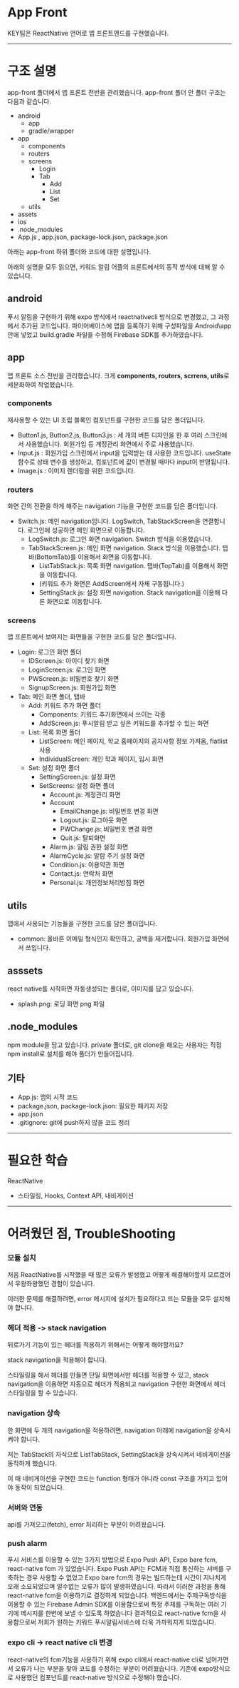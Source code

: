 # App Front

KEY팀은 ReactNative 언어로 앱 프론트엔드를 구현했습니다.

---

# 구조 설명

app-front 폴더에서 앱 프론트 전반을 관리했습니다. app-front 폴더 안 폴더 구조는 다음과 같습니다. 

* android
    * app
    * gradle/wrapper
* app
    * components
    * routers
    * screens
        * Login
        * Tab
            * Add
            * List
            * Set
    * utils
* assets
* ios
* .node_modules
* App.js , app.json, package-lock.json, package.json

아래는 app-front 하위 폴더와 코드에 대한 설명입니다.

아래의 설명을 모두 읽으면, 키워드 알림 어플의 프론트에서의 동작 방식에 대해 알 수 있습니다.  

## android

푸시 알림을 구현하기 위해 expo 방식에서 reactnativecli 방식으로 변경했고, 그 과정에서 추가된 코드입니다.
파이어베이스에 앱을 등록하기 위해 구성파일을 Android\app안에 넣었고 build.gradle 파일을 수정해 Firebase SDK를 추가하였습니다.

## app

앱 프론트 소스 전반을 관리했습니다. 크게 **components, routers, scrrens, utils**로 세분화하여 작업했습니다.


### components

재사용할 수 있는 UI 조립 블록인 컴포넌트를 구현한 코드를 담은 폴더입니다. 

* Button1.js, Button2.js, Button3.js : 세 개의 버튼 디자인을 한 후 여러 스크린에서 사용했습니다. 회원가입 등 계정관리 화면에서 주로 사용했습니다. 
* Input.js : 회원가입 스크린에서 input을 입력받는 데 사용한 코드입니다. useState 함수로 상태 변수를 생성하고, 컴포넌트에 값이 변경될 때마다 input이 반영됩니다. 
* Image.js : 이미지 렌더링을 위한 코드입니다. 

### routers

화면 간의 전환을 하게 해주는 navigation 기능을 구현한 코드를 담은 폴더입니다.

* Switch.js: 메인 navigation입니다. LogSwitch, TabStackScreen을 연결합니다. 로그인에 성공하면 메인 화면으로 이동합니다.
    * LogSwitch.js: 로그인 화면 navigation. Switch 방식을 이용했습니다.
    * TabStackScreen.js: 메인 화면 navigation. Stack 방식을 이용했습니다. 탭바(BottomTab)를 이용해서 화면을 이동합니다.
        * ListTabStack.js: 목록 화면 navigation. 탭바(TopTab)를 이용해서 화면을 이동합니다.
        * (키워드 추가 화면은 AddScreen에서 자체 구동됩니다.)
        * SettingStack.js: 설정 화면 navigation. Stack navigation을 이용해 다른 화면으로 이동합니다.


### screens

앱 프론트에서 보여지는 화면들을 구현한 코드를 담은 폴더입니다.

* Login: 로그인 화면 폴더
    * IDScreen.js: 아이디 찾기 화면
    * LoginScreen.js: 로그인 화면
    * PWScreen.js: 비밀번호 찾기 화면
    * SignupScreen.js: 회원가입 화면
* Tab: 메인 화면 폴더, 탭바
    * Add: 키워드 추가 화면 폴더
        * Components: 키워드 추가화면에서 쓰이는 각종 
        * AddScreen.js: 푸시알림 받고 싶은 키워드를 추가할 수 있는 화면
    * List: 목록 화면 폴더
        * ListScreen: 메인 페이지, 학교 홈페이지의 공지사항 정보 가져옴, flatlist 사용
        * IndividualScreen: 개인 학과 페이지, 임시 화면
    * Set: 설정 화면 폴더
        * SettingScreen.js: 설정 화면
        * SetScreens: 설정 화면 폴더
            * Account.js: 계정관리 화면
            * Account
                * EmailChange.js: 비밀번호 변경 화면
                * Logout.js: 로그아웃 화면
                * PWChange.js: 비밀번호 변경 화면
                * Quit.js: 탈퇴화면
            * Alarm.js: 알림 권한 설정 화면
            * AlarmCycle.js: 알람 주기 설정 화면
            * Condition.js: 이용약관 화면
            * Contact.js: 연락처 화면
            * Personal.js: 개인정보처리방침 화면
        
## utils
앱에서 사용되는 기능들을 구현한 코드를 담은 폴더입니다.

* common: 올바른 이메일 형식인지 확인하고, 공백을 제거합니다. 회원가입 화면에서 쓰입니다.

## asssets
react native를 시작하면 자동생성되는 폴더로, 이미지를 담고 있습니다.

* splash.png: 로딩 화면 png 파일


## .node_modules

npm module을 담고 있습니다. private 폴더로, git clone을 해오는 사용자는 직접 npm install로 설치를 해야 폴더가 만들어집니다.

## 기타

* App.js: 앱의 시작 코드
* package.json, package-lock.json: 필요한 패키지 저장
* app.json
* .gitignore: git에 push하지 않을 코드 정리

---

# 필요한 학습

ReactNative
* 스타일링, Hooks, Context API, 내비게이션


---

# 어려웠던 점, TroubleShooting

### 모듈 설치

처음 ReactNative를 시작했을 때 많은 오류가 발생했고 어떻게 해결해야할지 모르겠어서 우왕좌왕했던 경험이 있습니다. 

이러한 문제를 해결하려면, error 메시지에 설치가 필요하다고 뜨는 모듈을 모두 설치해야 합니다. 

### 헤더 적용 -> stack navigation 

뒤로가기 기능이 있는 헤더를 적용하기 위해서는 어떻게 해야할까요?

stack navigation을 적용해야 합니다.

스타일링을 해서 헤더를 만들면 단일 화면에서만 헤더를 적용할 수 있고, stack navigation을 이용하면 자동으로 헤더가 적용되고 navigation 구현한 화면에서 헤더 스타일링을 할 수 있습니다. 

### navigation 상속

한 화면에 두 개의 navigation을 적용하려면, navigation 아래에 navigation을 상속시켜야 합니다.

저는 TabStack의 자식으로 ListTabStack, SettingStack을 상속시켜서 네비게이션을 동작하게 했습니다. 

이 때 네비게이션을 구현한 코드는 function 형태가 아니라 const 구조를 가지고 있어야 동작이 되었습니다.

### 서버와 연동

api를 가져오고(fetch), error 처리하는 부분이 어려웠습니다.

### push alarm

푸시 서비스를 이용할 수 있는 3가지 방법으로 Expo Push API, Expo bare fcm, react-native fcm 가 있었습니다.
Expo Push API는 FCM과 직접 통신하는 서버를 구축하는 경우 사용할 수 없었고
Expo bare fcm의 경우는 빌드하는데 시간이 지나치게 오래 소요되었으며 알수없는 오류가 많이 발생하였습니다.
따라서 이러한 과정을 통해 react-native fcm을 이용하기로 결정하게 되었습니다.
백엔드에서는 주제구독방식을 이용할 수 있는 Firebase Admin SDK를 이용함으로써 특정 주제를 구독하는 여러 기기에 메시지를 한번에 보낼 수 있도록 하였습니다
결과적으로 react-native fcm을 사용함으로써 저희가 원하는 키워드 푸시알림서비스에 더욱 가까워지게 되었습니다. 

### expo cli -> react native cli 변경

react-native의 fcm기능을 사용하기 위해 expo cli에서 react-native cli로 넘어가면서 오류가 나는 부분을 찾아 코드를 수정하는 부분이 어려웠습니다.
기존에 expo방식으로 사용했던 컴포넌트를 react-native 방식으로 수정해야 했습니다.


